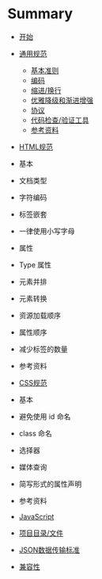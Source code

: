# Summary

* [开始](README.md)
* [通用规范](common.md)
	* [基本准则](https://wuuashen.gitbooks.io/globalegrow-web-standard/content/common.html#基本准则)
	* [编码](https://wuuashen.gitbooks.io/globalegrow-web-standard/content/common.html##编码)
	* [缩进/换行](https://wuuashen.gitbooks.io/globalegrow-web-standard/content/common.html#缩进/换行)
	* [优雅降级和渐进增强](https://wuuashen.gitbooks.io/globalegrow-web-standard/content/common.html#优雅降级和渐进增强)
	* [协议](https://wuuashen.gitbooks.io/globalegrow-web-standard/content/common.html#协议)
	* [代码检查/验证工具](https://wuuashen.gitbooks.io/globalegrow-web-standard/content/common.html#代码检查/验证工具)
	* [参考资料](common.md#参考资料)

* [HTML规范](html.md)
* 基本
* 文档类型
* 字符编码
* 标签嵌套
* 一律使用小写字母
* 属性
* Type 属性
* 元素并排
* 元素转换
* 资源加载顺序
* 属性顺序
* 减少标签的数量
* 参考资料
* [CSS规范](css.md)
* 基本
* 避免使用 id 命名
* class 命名
* 选择器
* 媒体查询
* 简写形式的属性声明
* 参考资料
* [JavaScript](javascript.md)
* [项目目录/文件](folder.md)
* [JSON数据传输标准](json.md)
* [兼容性](compatible.md)
